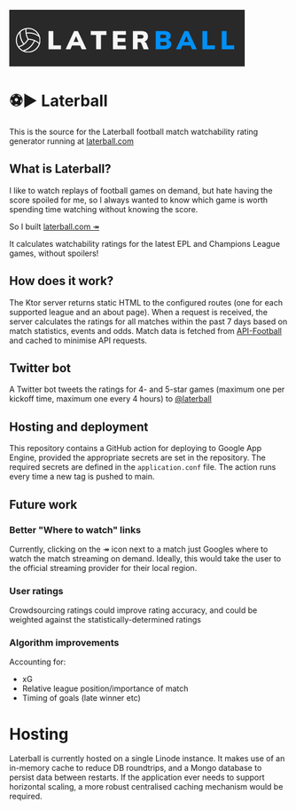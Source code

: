 ![banner](banner.png)
# ⚽▶️ Laterball
This is the source for the Laterball football match watchability rating generator running at [laterball.com](http://laterball.com)

## What is Laterball?

I like to watch replays of football  games on demand, but hate having the score spoiled for me, so I always  wanted to know which game is worth spending time watching without  knowing the score.

So I built [laterball.com ↠](http://laterball.com)

It calculates watchability ratings for the latest EPL and Champions League games, without spoilers! 

## How does it work?

The Ktor server returns static HTML to the configured routes (one for each supported league and an about page). When a request is received, the server calculates the ratings for all matches within the past 7 days based on match statistics, events and odds. Match data is fetched from [API-Football](https://www.api-football.com/) and cached to minimise API requests. 

## Twitter bot

A Twitter bot tweets the ratings for 4- and 5-star games (maximum one per kickoff time, maximum one every 4 hours) to [@laterball](https://twitter.com/laterball) 

## Hosting and deployment

This repository contains a GitHub action for deploying to Google App Engine, provided the appropriate secrets are set in the repository. The required secrets are defined in the `application.conf` file. The action runs every time a new tag is pushed to main.

## Future work

### Better "Where to watch" links

Currently, clicking on the ↠ icon next to a match just Googles where to watch the match streaming on demand. Ideally, this would take the user to the official streaming provider for their local region.

### User ratings

Crowdsourcing ratings could improve rating accuracy, and could be weighted against the statistically-determined ratings

### Algorithm improvements

Accounting for:

- xG
- Relative league position/importance of match
- Timing of goals (late winner etc)

# Hosting
Laterball is currently hosted on a single Linode instance.
It makes use of an in-memory cache to reduce DB roundtrips, and a Mongo database to persist data between restarts.
If the application ever needs to support horizontal scaling, a more robust centralised caching mechanism would be required.
